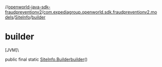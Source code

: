 //[openworld-java-sdk-fraudpreventionv2](../../../index.md)/[com.expediagroup.openworld.sdk.fraudpreventionv2.models](../index.md)/[SiteInfo](index.md)/[builder](builder.md)

# builder

[JVM]\

public final static [SiteInfo.Builder](-builder/index.md)[builder](builder.md)()
